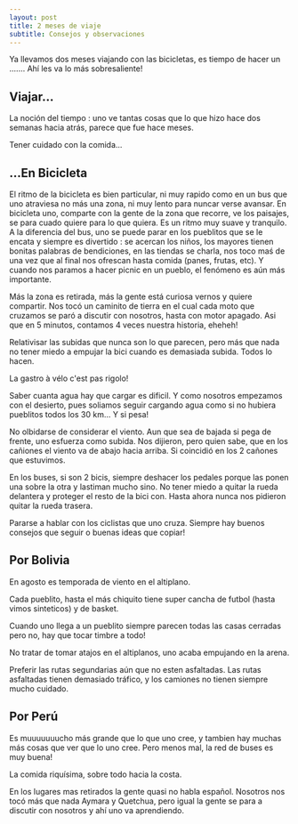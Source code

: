 ```yaml
---
layout: post
title: 2 meses de viaje
subtitle: Consejos y observaciones
---
```


Ya llevamos dos meses viajando con las bicicletas, es tiempo de hacer un ....... Ahí les va lo más sobresaliente!

## Viajar...

La noción del tiempo : uno ve tantas cosas que lo que hizo hace dos semanas hacia atrás, parece que fue hace meses.

Tener cuidado con la comida...





## ...En Bicicleta

El ritmo de la bicicleta es bien particular, ni muy rapido como en un bus que uno atraviesa no más una zona, ni muy lento para nuncar verse avansar. En bicicleta uno, comparte con la gente de la zona que recorre, ve los paisajes, se para cuado quiere para lo que quiera. Es un ritmo muy suave y tranquilo. A la diferencia del bus, uno se puede parar en los pueblitos que se le encata y siempre es divertido : se acercan los niños, los mayores tienen bonitas palabras de bendiciones, en las tiendas se charla, nos toco maś de una vez que al final nos ofrescan hasta comida (panes, frutas, etc). Y cuando nos paramos a hacer picnic en un pueblo, el fenómeno es aún más importante.

Más la zona es retirada, más la gente está curiosa vernos y quiere compartir. Nos tocó un caminito de tierra en el cual cada moto que cruzamos se paró a discutir con nosotros, hasta con motor apagado. Asi que en 5 minutos, contamos 4 veces nuestra historia, eheheh!

Relativisar las subidas que nunca son lo que parecen, pero más que nada no tener miedo a empujar la bici cuando es demasiada subida. Todos lo hacen. 

La gastro à vélo c'est pas rigolo!

Saber cuanta agua hay que cargar es dificil. Y como nosotros empezamos con el desierto, pues soliamos seguir cargando agua como si no hubiera pueblitos todos los 30 km... Y si pesa!

No olbidarse de considerar el viento. Aun que sea de bajada si pega de frente, uno esfuerza como subida. Nos dijieron, pero quien sabe, que en los cañiones el viento va de abajo hacia arriba. Si coincidió en los 2 cañones que estuvimos.

En los buses, si son 2 bicis, siempre deshacer los pedales porque las ponen una sobre la otra y lastiman mucho sino. No tener miedo a quitar la rueda delantera y proteger el resto de la bici con. Hasta ahora nunca nos pidieron quitar la rueda trasera.

Pararse a hablar con los ciclistas que uno cruza. Siempre hay buenos consejos que seguir o buenas ideas que copiar!


## Por Bolivia

En agosto es temporada de viento en el altiplano.

Cada pueblito, hasta el más chiquito tiene super cancha de futbol (hasta vimos sinteticos) y de basket.

Cuando uno llega a un pueblito siempre parecen todas las casas cerradas pero no, hay que tocar timbre a todo!

No tratar de tomar atajos en el altiplanos, uno acaba empujando en la arena.

Preferir las rutas segundarias aún que no esten asfaltadas. Las rutas asfaltadas tienen demasiado tráfico, y los camiones no tienen siempre mucho cuidado.


## Por Perú

Es muuuuuuucho más grande que lo que uno cree, y tambien hay muchas más cosas que ver que lo uno cree. Pero menos mal, la red de buses es muy buena!

La comida riquísima, sobre todo hacia la costa.

En los lugares mas retirados la gente quasi no habla español. Nosotros nos tocó más que nada Aymara y Quetchua, pero igual la gente se para a discutir con nosotros y ahí uno va aprendiendo.







